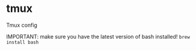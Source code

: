 # tmux
Tmux config

IMPORTANT: make sure you have the latest version of bash installed!
`brew install bash`
